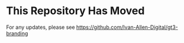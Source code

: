 # This Repository Has Moved
For any updates, please see https://github.com/Ivan-Allen-Digital/gt3-branding
